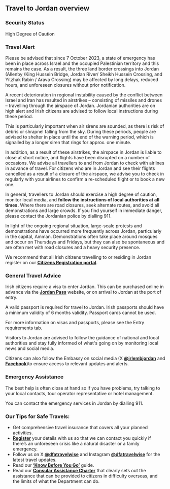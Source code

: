 ## Travel to Jordan overview

### **Security Status**

High Degree of Caution

### **Travel Alert**

Please be advised that since 7 October 2023, a state of emergency has been in place across Israel and the occupied Palestinian territory and this remains the case. As a result, the three land border crossings into Jordan (Allenby /King Hussein Bridge, Jordan River/ Sheikh Hussein Crossing, and Yitzhak Rabin / Arava Crossing) may be affected by long delays, reduced hours, and unforeseen closures without prior notification.

A recent deterioration in regional instability caused by the conflict between Israel and Iran has resulted in airstrikes – consisting of missiles and drones – travelling through the airspace of Jordan. Jordanian authorities are on high alert and Irish citizens are advised to follow local instructions during these period.

This is particularly important when air sirens are sounded, as there is risk of debris or shrapnel falling from the sky. During these periods, people are advised to shelter in place until the end of the warning period, which is signalled by a longer siren that rings for approx. one minute.

In addition, as a result of these airstrikes, the airspace in Jordan is liable to close at short notice, and flights have been disrupted on a number of occasions. We advise all travellers to and from Jordan to check with airlines in advance of travel. For citizens who are in Jordan and see their flights cancelled as a result of a closure of the airspace, we advise you to check in regularly with your airlines to confirm a re-scheduled flight or to book a new one.

In general, travellers to Jordan should exercise a high degree of caution, monitor local media, and **follow the instructions of local authorities at all times.** Where there are road closures, seek alternate routes, and avoid all demonstrations and large crowds. If you find yourself in immediate danger, please contact the Jordanian police by dialling 911.

In light of the ongoing regional situation, large-scale protests and demonstrations have occurred more frequently across Jordan, particularly in the capital, Amman. Demonstrations often take place around mosques and occur on Thursdays and Fridays, but they can also be spontaneous and are often met with road closures and a heavy security presence.

We recommend that all Irish citizens travelling to or residing in Jordan register on our [**Citizens Registration portal**](https://citizensregistration.dfa.ie/).

### **General Travel Advice**

Irish citizens require a visa to enter Jordan. This can be purchased online in advance via the [**Jordan Pass**](https://www.jordanpass.jo/) website, or on arrival to Jordan at the port of entry.

A valid passport is required for travel to Jordan. Irish passports should have a minimum validity of 6 months validity. Passport cards cannot be used.

For more information on visas and passports, please see the Entry requirements tab.

Visitors to Jordan are advised to follow the guidance of national and local authorities and stay fully informed of what's going on by monitoring local news and social media.

Citizens can also follow the Embassy on social media (X [**@irlembjordan**](https://twitter.com/irlembjordan) and [**Facebook**](https://www.facebook.com/irlembjordan))to ensure access to relevant updates and alerts.

### **Emergency Assistance**

The best help is often close at hand so if you have problems, try talking to your local contacts, tour operator representative or hotel management.

You can contact the emergency services in Jordan by dialling 911.

### **Our Tips for Safe Travels:**

* Get comprehensive travel insurance that covers all your planned activities.
* [**Register**](https://www.ireland.ie/en/dfa/overseas-travel/citizens-registration/) your details with us so that we can contact you quickly if there’s an unforeseen crisis like a natural disaster or a family emergency.
* Follow us on X [**@dfatravelwise**](https://www.twitter.com/DFATravelWise) and Instagram [**@dfatravelwise**](https://www.instagram.com/dfatravelwise/) for the latest travel updates.
* Read our [**‘Know Before You Go’**](https://www.ireland.ie/en/dfa/overseas-travel/know-before-you-go-/) guide.
* Read our [**Consular Assistance Charter**](https://www.ireland.ie/en/dfa/overseas-travel/assistance-abroad/consular-assistance-charter/) that clearly sets out the assistance that can be provided to citizens in difficulty overseas, and the limits of what the Department can do.